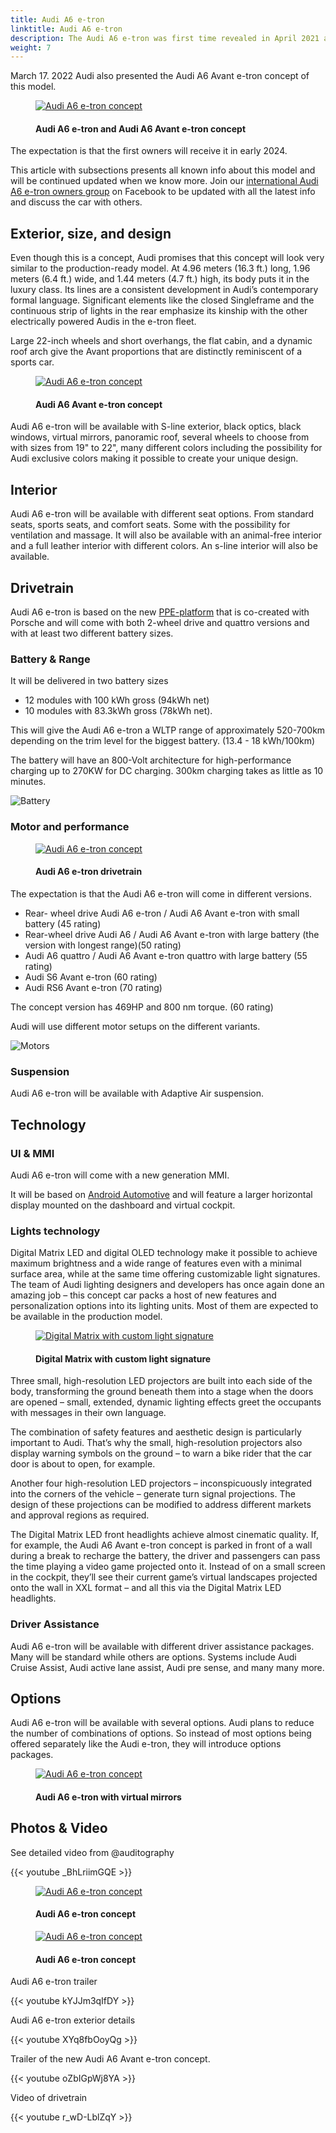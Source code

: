 ```yaml
---
title: Audi A6 e-tron
linktitle: Audi A6 e-tron
description: The Audi A6 e-tron was first time revealed in April 2021 as a concept car. It is expected to have a world premiere in 2023 and will be the sixth all-electric model from Audi. With a range of up to 700km, it will be the all-electric model with the longest range from Audi.
weight: 7
---
```

<!-- markdownlint-disable MD033 -->

March 17. 2022 Audi also presented the Audi A6 Avant e-tron concept of this model.

<figure>
    <a href="https://media.electrichasgoneaudi.net/multimedia/models/a6-e-tron/a6-etron-7.jpg">
        <img src="https://media.electrichasgoneaudi.net/multimedia/models/a6-e-tron/a6-etron-7s.jpg" alt="Audi A6 e-tron concept" title="Audi A6 e-tron concept">
    </a>
    <figcaption><h4>Audi A6 e-tron and Audi A6 Avant e-tron concept</h4></figcaption>
</figure>

The expectation is that the first owners will receive it in early 2024.

This article with subsections presents all known info about this model and will be continued updated when we know more. 
Join our [international Audi A6 e-tron owners group](https://www.facebook.com/groups/5590477234297637) on Facebook to be updated with all the latest info and discuss the car with others.

## Exterior, size, and design

Even though this is a concept, Audi promises that this concept will look very similar to the production-ready model. At 4.96 meters (16.3 ft.) long, 1.96 meters (6.4 ft.) wide, and 1.44 meters (4.7 ft.) high, its body puts it in the luxury class. Its lines are a consistent development in Audi’s contemporary formal language. Significant elements like the closed Singleframe and the continuous strip of lights in the rear emphasize its kinship with the other electrically powered Audis in the e-tron fleet.

Large 22-inch wheels and short overhangs, the flat cabin, and a dynamic roof arch give the Avant proportions that are distinctly reminiscent of a sports car.

<figure>
    <a href="https://media.electrichasgoneaudi.net/multimedia/models/a6-e-tron/a6-etron-6.jpg">
        <img src="https://media.electrichasgoneaudi.net/multimedia/models/a6-e-tron/a6-etron-6s.jpg" alt="Audi A6 e-tron concept" title="Audi A6 e-tron concept">
    </a>
    <figcaption><h4>Audi A6 Avant e-tron concept</h4></figcaption>
</figure>

Audi A6 e-tron will be available with S-line exterior, black optics, black windows, virtual mirrors, panoramic roof, several wheels to choose from with sizes from 19" to 22", many different colors including the possibility for Audi exclusive colors making it possible to create your unique design.

## Interior

Audi A6 e-tron will be available with different seat options. From standard seats, sports seats, and comfort seats. Some with the possibility for ventilation and massage. It will also be available with an animal-free interior and a full leather interior with different colors. An s-line interior will also be available.

## Drivetrain

Audi A6 e-tron is based on the new [PPE-platform](../../technology/bev-platforms/ppe/) that is co-created with Porsche and will come with both 2-wheel drive and quattro versions and with at least two different battery sizes.

### Battery & Range

It will be delivered in two battery sizes

- 12 modules with 100 kWh gross (94kWh net)
- 10 modules with 83.3kWh gross (78kWh net).

This will give the Audi A6 e-tron a WLTP range of approximately 520-700km depending on the trim level for the biggest battery. (13.4 - 18 kWh/100km)

The battery will have an 800-Volt architecture for high-performance charging up to 270KW for DC charging. 300km charging takes as little as 10 minutes.

![Battery](https://media.electrichasgoneaudi.net/multimedia/models/a6-e-tron/battery.png "Audi A6 e-tron battery with 12 modules and 100kWh gross")

### Motor and performance

<figure>
    <a href="https://media.electrichasgoneaudi.net/multimedia/technology/bev-platforms/ppe/drivetrain.jpgg">
        <img src="https://media.electrichasgoneaudi.net/multimedia/technology/bev-platforms/ppe/drivetrains.jpg" alt="Audi A6 e-tron concept" title="Audi A6 e-tron concept">
    </a>
     <figcaption><h4>Audi A6 e-tron drivetrain</h4></figcaption>
</figure>

The expectation is that the Audi A6 e-tron will come in different versions.

- Rear- wheel drive Audi A6 e-tron / Audi A6 Avant e-tron with small battery (45 rating)
- Rear-wheel drive Audi A6 / Audi A6 Avant e-tron with large battery (the version with longest range)(50 rating)
- Audi A6 quattro / Audi A6 Avant e-tron quattro with large battery (55 rating)
- Audi S6 Avant e-tron  (60 rating)
- Audi RS6 Avant e-tron (70 rating)

The concept version has 469HP and 800 nm torque. (60 rating)

Audi will use different motor setups on the different variants.

![Motors](https://media.electrichasgoneaudi.net/multimedia/models/a6-e-tron/motors.jpg "Motors for Audi A6 e-tron")

### Suspension

Audi A6 e-tron will be available with Adaptive Air suspension.

## Technology

### UI & MMI

Audi A6 e-tron will come with a new generation MMI.

It will be based on  [Android Automotive](https://source.android.com/devices/automotive/start/what_automotive) and will feature
a larger horizontal display mounted on the dashboard and virtual cockpit.

### Lights technology

Digital Matrix LED and digital OLED technology make it possible to achieve maximum brightness and a wide range of features even with a minimal surface area, while at the same time offering customizable light signatures. The team of Audi lighting designers and developers has once again done an amazing job – this concept car packs a host of new features and personalization options into its lighting units. Most of them are expected to be available in the production model.

<figure>
    <a href="https://media.electrichasgoneaudi.net/multimedia/models/a6-e-tron/a6-etron-8.jpg">
        <img src="https://media.electrichasgoneaudi.net/multimedia/models/a6-e-tron/a6-etron-8s.jpg" alt="Digital Matrix with custom light signature" title="Digital Matrix with custom light signature">
    </a>
    <figcaption><h4>Digital Matrix with custom light signature</h4></figcaption>
</figure>

Three small, high-resolution LED projectors are built into each side of the body, transforming the ground beneath them into a stage when the doors are opened – small, extended, dynamic lighting effects greet the occupants with messages in their own language.

The combination of safety features and aesthetic design is particularly important to Audi. That’s why the small, high-resolution projectors also display warning symbols on the ground – to warn a bike rider that the car door is about to open, for example.

Another four high-resolution LED projectors – inconspicuously integrated into the corners of the vehicle – generate turn signal projections. The design of these projections can be modified to address different markets and approval regions as required.

The Digital Matrix LED front headlights achieve almost cinematic quality. If, for example, the Audi A6 Avant e-tron concept is parked in front of a wall during a break to recharge the battery, the driver and passengers can pass the time playing a video game projected onto it. Instead of on a small screen in the cockpit, they’ll see their current game’s virtual landscapes projected onto the wall in XXL format – and all this via the Digital Matrix LED headlights.

### Driver Assistance

Audi A6 e-tron will be available with different driver assistance packages. Many will be standard while others are options. 
Systems include Audi Cruise Assist, Audi active lane assist, Audi pre sense, and many many more.

## Options

Audi A6 e-tron will be available with several options. Audi plans to reduce the number of combinations of options. So instead of most options being offered separately like the Audi e-tron, they will introduce options packages.

<figure>
    <a href="https://media.electrichasgoneaudi.net/multimedia/models/a6-e-tron/a6-etron-5.jpg">
        <img src="https://media.electrichasgoneaudi.net/multimedia/models/a6-e-tron/a6-etron-5s.jpg" alt="Audi A6 e-tron concept" title="Audi A6 e-tron concept">
    </a>
    <figcaption><h4>Audi A6 e-tron with virtual mirrors</h4></figcaption>
</figure>

## Photos & Video

See detailed video from @auditography

{{< youtube _BhLriimGQE >}}

<figure>
    <a href="https://media.electrichasgoneaudi.net/multimedia/models/a6-e-tron/a6-etron-1.jpg">
        <img src="https://media.electrichasgoneaudi.net/multimedia/models/a6-e-tron/a6-etron-1s.jpg" alt="Audi A6 e-tron concept" title="Audi A6 e-tron concept">
    </a>
    <figcaption><h4>Audi A6 e-tron concept</h4></figcaption>
</figure>

<figure>
    <a href="https://media.electrichasgoneaudi.net/multimedia/models/a6-e-tron/a6-etron-2.jpg">
        <img src="https://media.electrichasgoneaudi.net/multimedia/models/a6-e-tron/a6-etron-2s.jpg" alt="Audi A6 e-tron concept" title="Audi A6 e-tron concept">
    </a>
    <figcaption><h4>Audi A6 e-tron concept</h4></figcaption>
</figure>

Audi A6 e-tron trailer

{{< youtube kYJJm3qIfDY >}}

Audi A6 e-tron exterior details

{{< youtube XYq8fbOoyQg >}}

Trailer of the new Audi A6 Avant e-tron concept.

{{< youtube oZbIGpWj8YA >}}

Video of drivetrain

{{< youtube r_wD-LblZqY >}}

